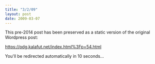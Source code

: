 ```yaml
---
title: "3/2/09"
layout: post
date: 2009-03-07
---
```


This pre-2014 post has been preserved as a static version of the original Wordpress post:

https://pdg.kalafut.net/index.html%3Fp=54.html

You'll be redirected automatically in 10 seconds...

<head>
  <meta http-equiv="refresh" content="10;url=https://pdg.kalafut.net/index.html%3Fp=54.html">
</head>

